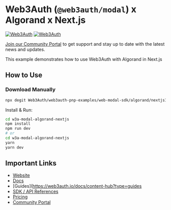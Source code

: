 # Web3Auth (`@web3auth/modal`) x Algorand x Next.js

[![Web3Auth](https://img.shields.io/badge/Web3Auth-SDK-blue)](https://web3auth.io/docs/sdk/pnp/web/modal)
[![Web3Auth](https://img.shields.io/badge/Web3Auth-Community-cyan)](https://community.web3auth.io)

[Join our Community Portal](https://community.web3auth.io/) to get support and stay up to date with the latest news and updates.

This example demonstrates how to use Web3Auth with Algorand in Next.js

## How to Use

### Download Manually

```bash
npx degit Web3Auth/web3auth-pnp-examples/web-modal-sdk/algorand/nextjs13-algorand-modal-example w3a-modal-algorand-nextjs
```

Install & Run:

```bash
cd w3a-modal-algorand-nextjs
npm install
npm run dev
# or
cd w3a-modal-algorand-nextjs
yarn
yarn dev
```

## Important Links

- [Website](https://web3auth.io)
- [Docs](https://web3auth.io/docs)
- [Guides](https://web3auth.io/docs/content-hub?type=guides
- [SDK / API References](https://web3auth.io/docs/sdk)
- [Pricing](https://web3auth.io/pricing.html)
- [Community Portal](https://community.web3auth.io)

